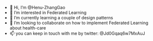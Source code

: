 - 👋 Hi, I’m @Henu-ZhangGao
- 👀 I’m interested in Federated Learning
- 🌱 I’m currently learning a couple of design patterns
- 💞️ I’m looking to collaborate on how to implement Federated Learning about health-care
- 📫 you can keep in touch with me by twitter: @Jd0Gqaq6w7MxAuJ

<!---
Henu-ZhangGao/Henu-ZhangGao is a ✨ special ✨ repository because its `README.md` (this file) appears on your GitHub profile.
You can click the Preview link to take a look at your changes.
--->
